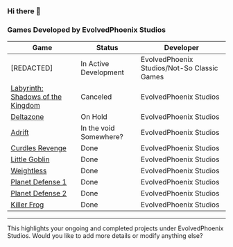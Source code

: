 ### Hi there 👋

### Games Developed by EvolvedPhoenix Studios

| Game | Status | Developer |
| --- | --- | --- |
| [REDACTED] | In Active Development | EvolvedPhoenix Studios/Not-So Classic Games |
| [Labyrinth: Shadows of the Kingdom](https://store.steampowered.com/app/2495490/Labyrinth_Shadows_of_the_Kingdom/) | Canceled | EvolvedPhoenix Studios |
| [Deltazone](https://store.steampowered.com/app/2127310/Deltazone/) | On Hold | EvolvedPhoenix Studios |
| [Adrift](https://evolvedphoenix-studios.itch.io/adrift-votl) | In the void Somewhere? | EvolvedPhoenix Studios |
| [Curdles Revenge](https://evolvedphoenix-studios.itch.io/cr) | Done | EvolvedPhoenix Studios |
| [Little Goblin](https://evolvedphoenix-studios.itch.io/little-goblins) | Done | EvolvedPhoenix Studios |
| [Weightless](https://evolvedphoenix-studios.itch.io/weightless) | Done | EvolvedPhoenix Studios |
| [Planet Defense 1](https://evolvedphoenix-studios.itch.io/planetdefense) | Done | EvolvedPhoenix Studios |
| [Planet Defense 2](https://evolvedphoenix-studios.itch.io/planetdefense2) | Done | EvolvedPhoenix Studios |
| [Killer Frog](https://evolvedphoenix-studios.itch.io/killer-frog) | Done | EvolvedPhoenix Studios |

---

This highlights your ongoing and completed projects under EvolvedPhoenix Studios. Would you like to add more details or modify anything else?
<!--
**EvolvedPhoenixOfficial/EvolvedPhoenixOfficial** is a ✨ _special_ ✨ repository because its `README.md` (this file) appears on your GitHub profile.

Here are some ideas to get you started:

- 🔭 I’m currently working on ...
- 🌱 I’m currently learning ...
- 👯 I’m looking to collaborate on ...
- 🤔 I’m looking for help with ...
- 💬 Ask me about ...
- 📫 How to reach me: ...
- 😄 Pronouns: ...
- ⚡ Fun fact: ...
-->
